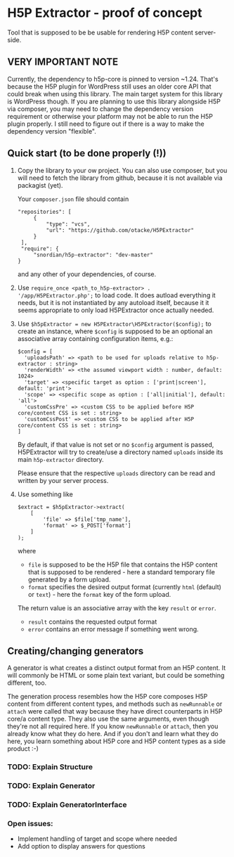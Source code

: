 # H5P Extractor - proof of concept
Tool that is supposed to be be usable for rendering H5P content server-side.

## VERY IMPORTANT NOTE
Currently, the dependency to h5p-core is pinned to version ~1.24. That's because
the H5P plugin for WordPress still uses an older core API that could break
when using this library. The main target system for this library is WordPress
though. If you are planning to use this library alongside H5P via composer,
you may need to change the dependency version requirement or otherwise your
platform may not be able to run the H5P plugin properly. I still need to figure
out if there is a way to make the dependency version "flexible".

## Quick start (to be done properly (!))
1. Copy the library to your ow project. You can also use composer, but you will
   need to fetch the library from github, because it is not available via packagist
   (yet).

   Your `composer.json` file should contain
   ```
   "repositories": [
        {
            "type": "vcs",
            "url": "https://github.com/otacke/H5PExtractor"
        }
    ],
    "require": {
        "snordian/h5p-extractor": "dev-master"
   }
   ```
   and any other of your dependencies, of course.

2. Use `require_once <path_to_h5p-extractor> . '/app/H5PExtractor.php';` to
load code. It does autload everything it needs, but it is not instantiated by
any autoload itself, because it it seems appropriate to only load H5PExtractor
once actually needed.

3. Use `$h5pExtractor = new H5PExtractor\H5PExtractor($config);` to create an
   instance, where `$config` is supposed to be an optional an associative array
   containing configuration items, e.g.:
   ```
   $config = [
     'uploadsPath' => <path to be used for uploads relative to h5p-extractor : string>
     'renderWidth' => <the assumed viewport width : number, default: 1024>
     'target' => <specific target as option : ['print|screen'], default: 'print'>
     'scope' => <specific scope as option : ['all|initial'], default: 'all'>
     'customCssPre' => <custom CSS to be applied before H5P core/content CSS is set : string>
     'customCssPost' => <custom CSS to be applied after H5P core/content CSS is set : string>
   ]
   ```

   By default, if that value is not set or no `$config` argument is passed,
   H5PExtractor will try to create/use a directory named `uploads` inside its main
   `h5p-extractor` directory.

   Please ensure that the respective `uploads` directory can be read and written by
   your server process.

4. Use something like
   ```
   $extract = $h5pExtractor->extract(
       [
           'file' => $file['tmp_name'],
           'format' => $_POST['format']
       ]
   );
   ```
   where
   - `file` is supposed to be the H5P file that contains the H5P content that is
     supposed to be rendered - here a standard temporary file generated by a
     form upload.
   - `format` specifies the desired output format (currently `html` (default) or
    `text`) - here the `format` key of the form upload.

   The return value is an associative array with the key `result` or `error`.
   - `result` contains the requested output format
   - `error` contains an error message if something went wrong.

## Creating/changing generators
A generator is what creates a distinct output format from an H5P content. It
will commonly be HTML or some plain text variant, but could be something
different, too.

The generation process resembles how the H5P core composes H5P content from
different content types, and methods such as `newRunnable` or `attach` were 
called that way because they have direct counterparts in H5P core/a content
type. They also use the same arguments, even though they're not all required
here. If you know `newRunnable` or `attach`, then you already know what they
do here. And if you don't and learn what they do here, you learn something
about H5P core and H5P content types as a side product :-)

### TODO: Explain Structure
### TODO: Explain Generator
### TODO: Explain GeneratorInterface

### Open issues:
- Implement handling of target and scope where needed
- Add option to display answers for questions
